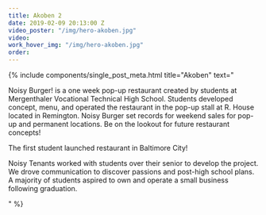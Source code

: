 ```yaml
---
title: Akoben 2
date: 2019-02-09 20:13:00 Z
video_poster: "/img/hero-akoben.jpg"
video: 
work_hover_img: "/img/hero-akoben.jpg"
order: 
---
```


<div class="single_post_wrapper">
{% include components/single_post_meta.html
    title="Akoben"
    text="<p>Noisy Burger! is a one week pop-up restaurant created by students at Mergenthaler Vocational Technical High School. Students developed concept, menu, and operated the restaurant in the pop-up stall at R. House located in Remington. Noisy Burger set records for weekend sales for pop-up and permanent locations. Be on the lookout for future restaurant concepts!</p>
<p>The first student launched restaurant in Baltimore City!

Noisy Tenants worked with students over their senior to develop the project. We drove communication to discover passions and post-high school plans. A majority of students aspired to own and operate a small business following graduation.</p>"
%}
</div>